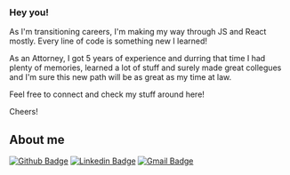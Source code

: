 ### Hey you!

As I'm transitioning careers, I'm making my way through JS and React mostly. Every line of code is something new I learned!

As an Attorney, I got 5 years of experience and durring that time I had plenty of memories, learned a lot of stuff and surely made great collegues and I'm sure this new path will be as great as my time at law.

Feel free to connect and check my stuff around here!

Cheers!


## About me 
[![Github Badge](https://img.shields.io/badge/-Github-000?style=flat-square&logo=Github&logoColor=white&link=link_do_seu_perfil_no_github)](https://github.com/artprange)
[![Linkedin Badge](https://img.shields.io/badge/-LinkedIn-blue?style=flat-square&logo=Linkedin&logoColor=white&link=https://www.linkedin.com/in/vin%C3%ADcius-giuseppe-guida-71027239/)](https://www.linkedin.com/in/artprange/)
[![Gmail Badge](https://img.shields.io/badge/-Gmail-c14438?style=flat-square&logo=Gmail&logoColor=white&link=mailto:arthur.p.prange@gmail.com)](mailto:arthur.p.prange@gmail.com)



<!--
**artprange/artprange** is a ✨ _special_ ✨ repository because its `README.md` (this file) appears on your GitHub profile.

Here are some ideas to get you started:

- 🔭 I’m currently working on ...
- 🌱 I’m currently learning ...
- 👯 I’m looking to collaborate on ...
- 🤔 I’m looking for help with ...
- 💬 Ask me about ...
- 📫 How to reach me: ...
- 😄 Pronouns: ...
- ⚡ Fun fact: ...
-->
